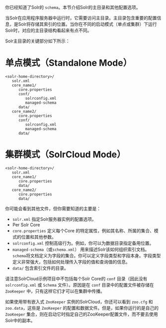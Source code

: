 你已经知道了Solr的 `schema`。本节介绍Solr的主目录和其他配置选项。

当Solr在应用程序服务器中运行时，它需要访问主目录。主目录包含重要的配置信息，是Solr将存储其索引的位置。当你在不同的启动模式（单点或集群）下运行Solr时，对应的主目录结构看起来有点不同。

Solr主目录的关键部分如下所示：

# 单点模式（Standalone Mode）

```
<solr-home-directory>/
   solr.xml
   core_name1/
      core.properties
      conf/
         solrconfig.xml
         managed-schema
      data/
   core_name2/
      core.properties
      conf/
         solrconfig.xml
         managed-schema
      data/
```

# 集群模式（SolrCloud Mode）

```
<solr-home-directory>/
   solr.xml
   core_name1/
      core.properties
      data/
   core_name2/
      core.properties
      data/
```

你可能会看到其他文件，但你需要知道的主要是：

* `solr.xml` 指定Solr服务器实例的配置选项。
* Per Solr Core
 * `core.properties` 定义每个Core
的特定属性，例如其名称、所属的集合、模式的位置和其他参数。
 * `solrconfig.xml` 控制高级行为。例如，你可以为数据目录指定备用位置。
 * `managed-schema`（或`schema.xml`） 用来描述Solr该如何组织索引文档。`schema`将文档定义为字段的集合。你可以定义字段类型和字段本身。字段类型定义非常强大，包括如何处理传入字段的值和查询值的信息。
 * `data/` 包含索引文件的目录。
 
请注意SolrCloud示例项目中不包括每个Solr Core的 `conf` 目录（因此没有 `solrconfig.xml` 或 `Schema` 文件）。原因是在 `conf` 目录中的配置文件被存储在 `ZooKeeper` 中，只有这样它们才可以在集群中传播。

如果使用带有嵌入式 `ZooKeeper` 实例的SolrCloud，你还可以看到 `zoo.cfg` 和 `zoo.data`，这些是 `ZooKeeper` 的配置和数据文件。但是，如果你运行的是自己的 `ZooKeeper` 集合，则在启动它时指定自己的ZooKeeper配置文件，而不要去使用Solr中的副本。